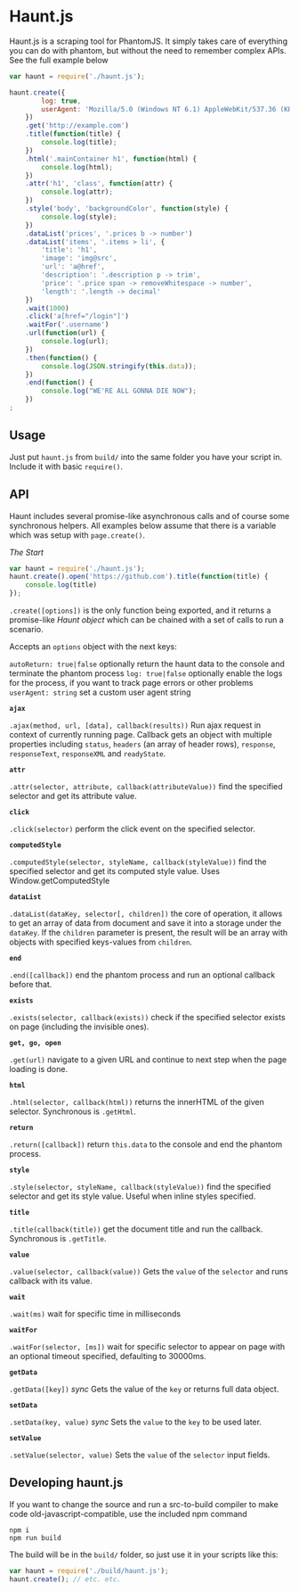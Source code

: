 # Haunt.js

Haunt.js is a scraping tool for PhantomJS. It simply takes care of everything you can do with phantom, but without the need to remember complex APIs. See the full example below


```javascript
var haunt = require('./haunt.js');

haunt.create({ 
        log: true,
        userAgent: 'Mozilla/5.0 (Windows NT 6.1) AppleWebKit/537.36 (KHTML, like Gecko) Chrome/41.0.2228.0 Safari/537.36'
    })
    .get('http://example.com')
    .title(function(title) {
        console.log(title);
    })
    .html('.mainContainer h1', function(html) {
        console.log(html);
    })
    .attr('h1', 'class', function(attr) {
        console.log(attr);
    })
    .style('body', 'backgroundColor', function(style) {
        console.log(style);
    })
    .dataList('prices', '.prices b -> number')
    .dataList('items', '.items > li', {
        'title': 'h1',
        'image': 'img@src',
        'url': 'a@href',
        'description': '.description p -> trim',
        'price': '.price span -> removeWhitespace -> number',
        'length': '.length -> decimal'
    })
    .wait(1000)
    .click('a[href="/login"]')
    .waitFor('.username')
    .url(function(url) {
        console.log(url);
    })
    .then(function() {
        console.log(JSON.stringify(this.data));
    })
    .end(function() {
        console.log("WE'RE ALL GONNA DIE NOW");
    })
;
```

## Usage

Just put `haunt.js` from `build/` into the same folder you have your script in. Include it with basic `require()`.

## API

Haunt includes several promise-like asynchronous calls and of course some synchronous helpers. All examples below assume that there is a variable which was setup with `page.create()`.

*The Start*

```javascript
var haunt = require('./haunt.js');
haunt.create().open('https://github.com').title(function(title) {
    console.log(title)
});
```

`.create([options])` is the only function being exported, and it returns a promise-like *Haunt object* which can be chained with a set of calls to run a scenario.

Accepts an `options` object with the next keys:

`autoReturn: true|false` optionally return the haunt data to the console and terminate the phantom process
`log: true|false` optionally enable the logs for the process, if you want to track page errors or other problems
`userAgent: string` set a custom user agent string

**`ajax`**

`.ajax(method, url, [data], callback(results))` Run ajax request in context of currently running page. Callback gets an object with multiple properties including `status`, `headers` (an array of header rows), `response`, `responseText`, `responseXML` and `readyState`.

**`attr`**

`.attr(selector, attribute, callback(attributeValue))` find the specified selector and get its attribute value.

**`click`**

`.click(selector)` perform the click event on the specified selector.

**`computedStyle`**

`.computedStyle(selector, styleName, callback(styleValue))` find the specified selector and get its computed style value. Uses Window.getComputedStyle

**`dataList`**

`.dataList(dataKey, selector[, children])` the core of operation, it allows to get an array of data from document and save it into a storage under the `dataKey`. If the `children` parameter is present, the result will be an array with objects with specified keys-values from `children`.  

**`end`**

`.end([callback])` end the phantom process and run an optional callback before that.

**`exists`**

`.exists(selector, callback(exists))` check if the specified selector exists on page (including the invisible ones).

**`get, go, open`**

`.get(url)` navigate to a given URL and continue to next step when the page loading is done.

**`html`**

`.html(selector, callback(html))` returns the innerHTML of the given selector. Synchronous is `.getHtml`.

**`return`**

`.return([callback])` return `this.data` to the console and end the phantom process.

**`style`**

`.style(selector, styleName, callback(styleValue))` find the specified selector and get its style value. Useful when inline styles specified.

**`title`**

`.title(callback(title))` get the document title and run the callback. Synchronous is `.getTitle`.

**`value`**

`.value(selector, callback(value))` Gets the `value` of the `selector` and runs callback with its value.

**`wait`**

`.wait(ms)` wait for specific time in milliseconds

**`waitFor`**

`.waitFor(selector, [ms])` wait for specific selector to appear on page with an optional timeout specified, defaulting to 30000ms.

**`getData`**

`.getData([key])` *sync* Gets the value of the `key` or returns full data object.

**`setData`**

`.setData(key, value)` *sync* Sets the `value` to the `key` to be used later. 

**`setValue`**

`.setValue(selector, value)` Sets the `value` of the `selector` input fields.


## Developing haunt.js

If you want to change the source and run a src-to-build compiler to make code old-javascript-compatible, use the included npm command

```
npm i
npm run build
```

The build will be in the `build/` folder, so just use it in your scripts like this:

```javascript
var haunt = require('./build/haunt.js');
haunt.create(); // etc. etc.
```